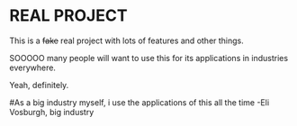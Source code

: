 # REAL PROJECT

This is a ~~fake~~ real project with lots of features and other things.

SOOOOO many people will want to use this for its applications in industries everywhere.

Yeah, definitely.

#As a big industry myself, i use the applications of this all the time -Eli Vosburgh, big industry
